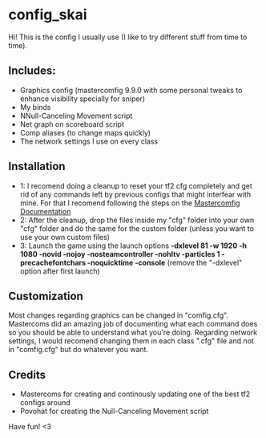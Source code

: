 # config_skai
Hi! This is the config I usually use (I like to try different stuff from time to time).

## Includes:
- Graphics config (mastercomfig 9.9.0 with some personal tweaks to enhance visibility specially for sniper)
- My binds
- NNull-Canceling Movement script
- Net graph on scoreboard script
- Comp aliases (to change maps quickly)
- The network settings I use on every class

## Installation
- 1: I recomend doing a cleanup to reset your tf2 cfg completely and get rid of any commands left by previous configs that might interfear with mine. For that I recomend following the steps on the [Mastercomfig Documentation](https://docs.mastercomfig.com/latest/setup/clean_up/)
- 2: After the cleanup, drop the files inside my "cfg" folder into your own "cfg" folder and do the same for the custom folder (unless you want to use your own custom files)
- 3: Launch the game using the launch options **-dxlevel 81 -w 1920 -h 1080 -novid -nojoy -nosteamcontroller -nohltv -particles 1 -precachefontchars -noquicktime -console** (remove the "-dxlevel" option after first launch)

## Customization
Most changes regarding graphics can be changed in "comfig.cfg". Mastercoms did an amazing job of documenting what each command does so you should be able to understand what you're doing.
Regarding network settings, I would recomend changing them in each class ".cfg" file and not in "comfig.cfg" but do whatever you want.

## Credits
- Mastercoms for creating and continously updating one of the best tf2 configs around
- Povohat for creating the Null-Canceling Movement script

Have fun! <3

